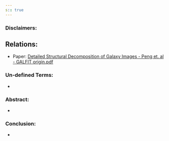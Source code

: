 ```yaml
---
s:: true
---
```

### Disclaimers:


## Relations:
- Paper: [Detailed Structural Decomposition of Galaxy Images - Peng et. al - GALFIT origin.pdf](../../../PDFs/Detailed%20Structural%20Decomposition%20of%20Galaxy%20Images%20-%20Peng%20et.%20al%20-%20GALFIT%20origin.pdf)

### Un-defined Terms:
- 

### Abstract:

- 

### Conclusion:

- 